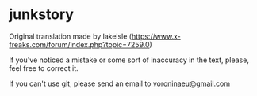 # junkstory
Original translation made by  lakeisle (https://www.x-freaks.com/forum/index.php?topic=7259.0) 

If you've noticed a mistake or some sort of inaccuracy in the text, please, feel free to correct it.

If you can't use git, please send an email to voroninaeu@gmail.com
